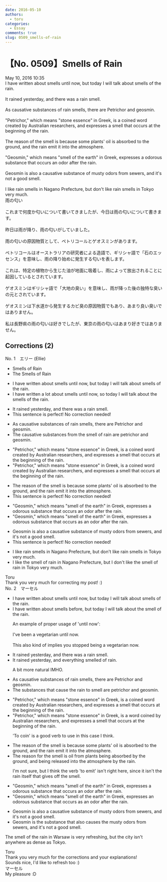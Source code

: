 ```yaml
---
date: 2016-05-10
authors:
  - toru
categories:
  - Essay
comments: true
slug: 0509_smells-of-rain
---
```


# 【No. 0509】Smells of Rain
<div class="date">May 10, 2016 10:35</div>
<div id="post"><div id="body_show_ori">
I have written about smells until now, but today I will talk about smells of the rain.<br/><br/>It rained yesterday, and there was a rain smell.<br/><br/>As causative substances of rain smells, there are Petrichor and geosmin.<br/><br/>"Petrichor," which means "stone essence" in Greek, is a coined word created by Australian researchers, and expresses a smell that occurs at the beginning of the rain.<br/><br/>The reason of the smell is because some plants' oil is absorbed to the ground, and the rain emit it into the atmosphere.<br/><br/>"Geosmin," which means "smell of the earth" in Greek, expresses a odorous substance that occurs an odor after the rain.<br/><br/>Geosmin is also a causative substance of musty odors from sewers, and it's not a good smell.<br/><br/>I like rain smells in Nagano Prefecture, but don't like rain smells in Tokyo very much.
</div></div>

<!-- more -->

<div id="post_ja"><div id="body_show_mo">
雨の匂い<br/><br/>これまで何度か匂いについて書いてきましたが、今日は雨の匂いについて書きます。<br/><br/>昨日は雨が降り、雨の匂いがしていました。<br/><br/>雨の匂いの原因物質として、ペトリコールとゲオスミンがあります。<br/><br/>ペトリコールはオーストラリアの研究者による造語で、ギリシャ語で「石のエッセンス」を意味し、雨の降り始めに発生する匂いを表します。<br/><br/>これは、特定の植物から生じた油が地面に吸着し、雨によって放出されることに起因しているとされています。<br/><br/>ゲオスミンはギリシャ語で「大地の臭い」を意味し、雨が降った後の独特な臭いの元とされています。<br/><br/>ゲオスミンは下水道から発生するカビ臭の原因物質でもあり、あまり良い臭いではありません。<br/><br/>私は長野県の雨の匂いは好きでしたが、東京の雨の匂いはあまり好きではありません。
</div></div>

## Corrections (2)
<div id="block"><div class="first_name"> No. 1　<span class="just_name">エリー (Ellie)</span></div><div id="block2">
<ul class="correction_field">
<li class="incorrect">Smells of Rain</li>
<li class="corrected correct">
<span class="f_blue">The </span>Smell<span class="f_gray"><span class="sline">s</span></span> of Rain
</li>
</ul>
<ul class="correction_field">
<li class="incorrect">I have written about smells until now, but today I will talk about smells of the rain.</li>
<li class="corrected correct">
I have written <span class="f_blue">a lot </span>about smells <span class="f_gray"><span class="sline">until now</span></span>, <span class="f_blue">so</span> today I will talk about <span class="f_blue">the </span>smell<span class="f_gray"><span class="sline">s</span></span> of the rain.
</li>
</ul>
<ul class="correction_field">
<li class="incorrect">It rained yesterday, and there was a rain smell.</li>
<li class="corrected perfect">This sentence is perfect! No correction needed!</li>
</ul>
<ul class="correction_field">
<li class="incorrect">As causative substances of rain smells, there are Petrichor and geosmin.</li>
<li class="corrected correct">
<span class="f_blue">The causative substances from the smell of rain are petrichor and geosmin.</span>
</li>
</ul>
<ul class="correction_field">
<li class="incorrect">"Petrichor," which means "stone essence" in Greek, is a coined word created by Australian researchers, and expresses a smell that occurs at the beginning of the rain.</li>
<li class="corrected correct">
"Petrichor," which means "stone essence" in Greek, is a coined word created by Australian researchers, and expresses a smell that occurs at the beginning of <span class="f_gray"><span class="sline">the</span></span> rain.
</li>
</ul>
<ul class="correction_field">
<li class="incorrect">The reason of the smell is because some plants' oil is absorbed to the ground, and the rain emit it into the atmosphere.</li>
<li class="corrected perfect">This sentence is perfect! No correction needed!</li>
</ul>
<ul class="correction_field">
<li class="incorrect">"Geosmin," which means "smell of the earth" in Greek, expresses a odorous substance that occurs an odor after the rain.</li>
<li class="corrected correct">
"Geosmin," which means "smell of the earth" in Greek, expresses a odorous substance that occurs <span class="f_blue">as </span>an odor after <span class="f_gray"><span class="sline">the</span></span> rain.
</li>
</ul>
<ul class="correction_field">
<li class="incorrect">Geosmin is also a causative substance of musty odors from sewers, and it's not a good smell.</li>
<li class="corrected perfect">This sentence is perfect! No correction needed!</li>
</ul>
<ul class="correction_field">
<li class="incorrect">I like rain smells in Nagano Prefecture, but don't like rain smells in Tokyo very much.</li>
<li class="corrected correct">
I like <span class="f_blue">the smell of </span>rain in Nagano Prefecture, but <span class="f_blue">I </span>don't like <span class="f_blue">the smell of rain</span> in Tokyo very much.
</li>
</ul>
</div><div class="name"><span class="just_name">Toru</span><br>
Thank you very much for correcting my post! :)
</div>
</div>
<div id="block"><div class="first_name"> No. 2　<span class="just_name">マーセル</span></div><div id="block2">
<ul class="correction_field">
<li class="incorrect">I have written about smells until now, but today I will talk about smells of the rain.</li>
<li class="corrected correct">
I have written about smells <span class="f_blue">before</span>, but today I will talk about <span class="f_blue">the smell</span> of the rain.
<p class="correction_comment">An example of proper usage of 'until now':<br/><br/>I've been a vegetarian until now.<br/><br/>This also kind of implies you stopped being a vegetarian now.</p>
</li>
</ul>
<ul class="correction_field">
<li class="incorrect">It rained yesterday, and there was a rain smell.</li>
<li class="corrected correct">
It rained yesterday, and <span class="f_blue">everything smelled of rain</span>.
<p class="correction_comment">A bit more natural IMHO.</p>
</li>
</ul>
<ul class="correction_field">
<li class="incorrect">As causative substances of rain smells, there are Petrichor and geosmin.</li>
<li class="corrected correct">
<span class="f_blue">The substances that cause the rain to smell are petrichor and geosmin.</span>
</li>
</ul>
<ul class="correction_field">
<li class="incorrect">"Petrichor," which means "stone essence" in Greek, is a coined word created by Australian researchers, and expresses a smell that occurs at the beginning of the rain.</li>
<li class="corrected correct">
"Petrichor," which means "stone essence" in Greek, is a <span class="f_blue">word coined</span> by Australian researchers, and expresses a smell that occurs at the beginning of the rain.
<p class="correction_comment">'To coin' is a good verb to use in this case I think.</p>
</li>
</ul>
<ul class="correction_field">
<li class="incorrect">The reason of the smell is because some plants' oil is absorbed to the ground, and the rain emit it into the atmosphere.</li>
<li class="corrected correct">
The reason <span class="f_blue">for the smell is oil from plants being</span> absorbed <span class="f_blue">by</span> the ground, <span class="f_blue">and being released </span>into the atmosphere <span class="f_blue">by the rain</span>.
<p class="correction_comment">I'm not sure, but I think the verb 'to emit' isn't right here, since it isn't the rain itself that gives off the smell.</p>
</li>
</ul>
<ul class="correction_field">
<li class="incorrect">"Geosmin," which means "smell of the earth" in Greek, expresses a odorous substance that occurs an odor after the rain.</li>
<li class="corrected correct">
"Geosmin," which means "smell of the earth" in Greek, expresses a<span class="f_blue">n</span> odorous substance that occurs <span class="f_blue">as</span> an odor after the rain.
</li>
</ul>
<ul class="correction_field">
<li class="incorrect">Geosmin is also a causative substance of musty odors from sewers, and it's not a good smell.</li>
<li class="corrected correct">
Geosmin <span class="f_blue">is the substance that also causes the</span> musty odors from sewers, and it's not a good smell.
</li>
</ul>
<p class="comment_small">
 The smell of the rain in Warsaw is very refreshing, but the city isn't anywhere as dense as Tokyo.
</p>

</div><div class="name"><span class="just_name">Toru</span><br>
Thank you very much for the corrections and your explanations!<br/>Sounds nice, I'd like to refresh too :)
</div>
<div class="name"><span class="just_name">マーセル</span><br>
My pleasure :D
</div>
</div>
